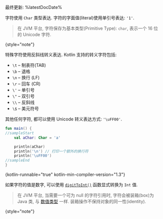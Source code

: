 [//]: # (title: 字符)

最终更新: %latestDocDate%

字符使用 `Char` 类型表达.
字符的字面值(literal)使用单引号表达: `'1'`.

> 在 JVM 平台, 字符保存为基本类型(Primitive Type): `char`, 表示一个 16 位的 Unicode 字符.
>
{style="note"}

特殊字符使用反斜线转义表达.
Kotlin 支持的转义字符包括:

* `\t` – 制表符(TAB)
* `\b` – 退格
* `\n` – 换行 (LF)
* `\r` – 回车 (CR)
* `\'` – 单引号
* `\"` – 双引号
* `\\` – 反斜线
* `\$` – 美元符号

其他任何字符, 都可以使用 Unicode 转义表达方式: `'\uFF00'`.

```kotlin
fun main() {
//sampleStart
    val aChar: Char = 'a'

    println(aChar)
    println('\n') // 打印一个额外的换行符
    println('\uFF00')
//sampleEnd
}
```
{kotlin-runnable="true" kotlin-min-compiler-version="1.3"}

如果字符的值是数字, 可以使用 [`digitToInt()`](https://kotlinlang.org/api/latest/jvm/stdlib/kotlin.text/digit-to-int.html)
函数显式转换为 `Int` 值.

> 在 JVM 平台, 当需要一个可为 null 的字符引用时, 字符会被装箱(box)为 Java 类, 与 [数值类型](numbers.md#numbers-representation-on-the-jvm) 一样.
> 装箱操作不保持对象的同一性(identity).
>
{style="note"}
